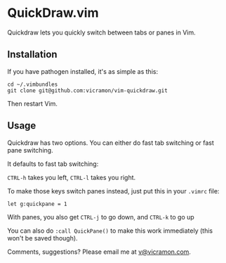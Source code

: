 # QuickDraw.vim

Quickdraw lets you quickly switch between tabs or panes in Vim. 

## Installation

If you have pathogen installed, it's as simple as this:

```
cd ~/.vimbundles
git clone git@github.com:vicramon/vim-quickdraw.git
```
Then restart Vim.

## Usage

Quickdraw has two options. You can either do fast tab switching or fast pane switching. 

It defaults to fast tab switching:

`CTRL-h` takes you left, `CTRL-l` takes you right.

To make those keys switch panes instead, just put this in your `.vimrc` file:

`let g:quickpane = 1`

With panes, you also get `CTRL-j`  to go down, and `CTRL-k` to go up

You can also do `:call QuickPane()` to make this work immediately (this won't be saved though).

Comments, suggestions? Please email me at v@vicramon.com.
